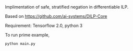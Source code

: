 Implimentation of safe, stratified negation in differentiable ILP.

Based on https://github.com/ai-systems/DILP-Core

Requirement: Tensorflow 2.0, python 3

To run prime example,
```
python main.py
```
